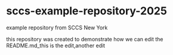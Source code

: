 # sccs-example-repository-2025
example repository from SCCS New York

this repository was created to demonstrate how we can edit the README.md_this is the edit,another edit